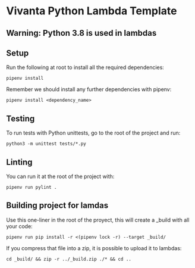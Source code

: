 # Vivanta Python Lambda Template
## Warning: Python 3.8 is used in lambdas

## Setup
Run the following at root to install all the required dependencies:

```pipenv install```

Remember we should install any further dependencies with pipenv:

```pipenv install <dependency_name>```

## Testing
To run tests with Python unittests, go to the root of the project and run:

```python3 -m unittest tests/*.py```

## Linting
You can run it at the root of the project with:

```pipenv run pylint .```

## Building project for lamdas
Use this one-liner in the root of the proyect, this will create a _build with all your code:

```pipenv run pip install -r <(pipenv lock -r) --target _build/```


If you compress that file into a zip, it is possible to upload it to lambdas:

```cd _build/ && zip -r ../_build.zip ./* && cd ..```
